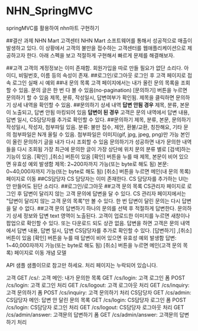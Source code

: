 # NHN_SpringMVC
springMVC를 활용하여 nhn마트 구현하기

##결산 과제
NHN Mart 고객센터
NHN Mart 소프트웨어를 통해서 성공적으로 매출이 발생하고 있다.
이 상황에서 고객의 불만을 접수하는 고객센터를 웹애플리케이션으로 제공하고자 한다.
아래 스펙을 보고 적절하게 구현해서 빠르게 문제를 해결해보자.

##고객
고객의 계정정보는 이미 존재함.
회원가입을 따로 만들 필요가 없단 소리다.
아이디, 비밀번호, 이름 등의 속성이 존재.
##로그인/로그아웃
로그인 후 고객 페이지로 접속
로그인 실패 시 예외
##내 문의 목록
고객 페이지에서는 내가 올린 문의 목록을 조회할 수 있음.
문의 글은 한 번 다 볼 수 있음(no-pagination)
[문의하기] 버튼을 누르면 문의하기 할 수 있음
제목, 분류, 작성일시, 답변여부가 확인됨.
제목을 클릭하면 문의하기 상세 내역을 확인할 수 있음.
##문의하기 상세 내역
<b>답변 안됨 경우</b> 제목, 분류, 본문이 노출되고, 답변 안됨 마킹되어 있음
<b>답변이 된 경우</b>
고객은 문의 내역에서 답변 내용, 답변 일시, CS담당자를 추가로 확인할 수 있다.
##문의하기
제목, 분류, 본문, 문의하기 작성일시, 작성자, 첨부파일 있음.
분류: 불만 접수, 제안, 환불/교환, 칭찬해요, 기타 문의
첨부파일은 N개 올릴 수 있음. 첨부파일은 이미지(gif, jpg, jpeg, png)만 가능
본인이 올린 문의하기 글을 내가 다시 조회할 수 있음
문의하기가 성공하면 내가 문의한 내역들을 다시 조회됨
가장 최근에 문의한 글이 가장 상단에 위치
문의 분류 별로 [검색]하는 기능이 있음.
[확인] ,[취소] 버튼이 있음
[확인] 버튼을 누를 때 제목, 본문이 비어 있으면 유효성 예외 발생함
제목: 2~200자까지 가능(또는 byte로 해도 됨)
본문: 0~40,000자까지 가능(또는 byte로 해도 됨)
[취소] 버튼을 누르면 메인(내 문의 목록) 페이지로 이동
##CS담당자
CS 담당자는 이미 존재한다.
CS 담당자를 추가하는 UI는 안 만들어도 된단 소리다.
##로그인/로그아웃
##고객 문의 목록
CS관리자 페이지로 로그인 후 답변이 달리지 않는 고객 문의에 답변을 달 수 있다.
CS 관리자 페이지에서는 "답변이 달리지 않는 고객 문의 목록"만 볼 수 있다.
한 번 답변이 달린 문의는 다시 답변을 달 수 없다.
##고객 문의 답변하기
하나의 문의를 선택 후 적절하게 답변한다.
문의하기 상세 정보와 답변 text 영역이 노출된다.
고객이 업로드한 이미지를 누르면 새창이나 팝업으로 확인할 수 있다. 또는 다운로드 되도 상관 없음.
답변을 하면 고객은 문의 내역에서 답변 내용, 답변 일시, 답변 CS담당자를 추가로 확인할 수 있다.
[답변하기] ,[취소] 버튼이 있음
[확인] 버튼을 누를 때 답변이 비어 있으면 유효성 예외 발생함
답변: 1~40,000자까지 가능(또는 byte로 해도 됨)
[취소] 버튼을 누르면 메인(고객 문의 목록) 페이지로 이동
개념 모델

API 샘플
샘플이므로 참고만 하세요.
처리 페이지는 누락되어 있습니다.

고객
GET /cs/: 고객 메인: 내가 문의한 목록
GET /cs/login: 고객 로그인 폼
POST /cs/login: 고객 로그인 처리
GET /cs/logout: 고객 로그아웃 처리
GET /cs/inquiry: 고객 문의하기 폼
POST /cs/inquiry: 고객 문의하기 처리
CS담당자
GET /cs/admin: CS담당자 메인: 답변 안 달린 문의 목록
GET /cs/login: CS담당자 로그인 폼
POST /cs/login: CS담당자 로그인 처리
GET /cs/logout: CS담당자 로그아웃 처리
GET /cs/admin/answer: 고객문의 답변하기 폼
GET /cs/admin/answer: 고객문의 답변하기 처리
